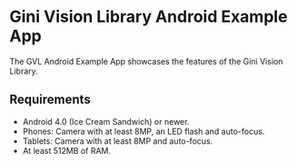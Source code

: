 Gini Vision Library Android Example App
====

The GVL Android Example App showcases the features of the Gini Vision Library.

Requirements
----

- Android 4.0 (Ice Cream Sandwich) or newer.
- Phones: Camera with at least 8MP, an LED flash and auto-focus.
- Tablets: Camera with at least 8MP and auto-focus.
- At least 512MB of RAM.